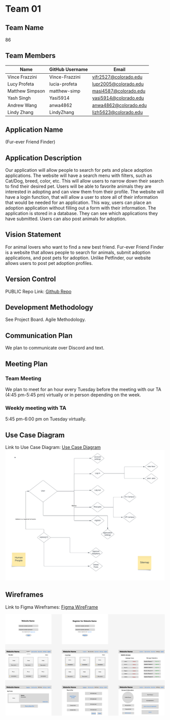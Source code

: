 # Team 01

## Team Name  
86
## Team Members
| Name | GitHub Username | Email |
| --- | --- | --- |
Vince Frazzini | Vince-Frazzini | vifr2527@colorado.edu  |
Lucy Profeta | lucia-profeta | lupr2005@colorado.edu  |
Matthew Simpson | matthew-simp | masi4587@colorado.edu  |
Yash Singh | Yasi5914 | yasi5914@colorado.edu  |
Andrew Wang | anwa4862 | anwa4862@colorado.edu  |
Lindy Zhang | LindyZhang | lizh5623@colorado.edu  |

## Application Name  
(Fur-ever Friend Finder)

## Application Description  
 Our application will allow people to search for pets and place adoption applications. The website will have a search menu with filters, such as Cat/Dog, breed, color, etc. This will allow users to narrow down their search to find their desired pet. Users will be able to favorite animals they are interested in adopting and can view them from their profile. The website will have a login function, that will allow a user to store all of their information that would be needed for an application. This way, users can place an adoption application without filling out a form with their information. The application is stored in a database. They can see which applications they have submitted. Users can also post animals for adoption.  

## Vision Statement  
For animal lovers who want to find a new best friend. Fur-ever Friend Finder is a website that allows people to search for animals, submit adoption applications, and post pets for adoption. Unlike Petfinder, our website allows users to post pet adoption profiles.  

## Version Control  
PUBLIC Repo Link:  [Github Repo](https://github.com/Yasi5914/Final_project_3308_team_1)

## Development Methodology  
See Project Board. Agile Methodology.

## Communication Plan  
We plan to communicate over Discord and text.  

## Meeting Plan  
### Team Meeting  
We plan to meet for an hour every Tuesday before the meeting with our TA (4:45 pm-5:45 pm) virtually or in person depending on the week. 

### Weekly meeting with TA  
5:45 pm-6:00 pm on Tuesday virtually.  

## Use Case Diagram  
Link to Use Case Diagram: [Use Case Diagram](https://lucid.app/lucidchart/27ed698d-9a18-4e6a-8cb1-cd2ad1836d60/edit?page=0_0&invitationId=inv_65993088-bd12-45c4-986e-26d9f9c52fd8#)  
![](./Use_Case_Diagram.png)
## Wireframes  
Link to Figma Wireframes: [Figma WireFrame](https://www.figma.com/file/ipDZK7vtjWuAJnoHbtUEAD/CSCI-3308-Final-Project-Wireframe?type=design&node-id=0-1&mode=design&t=f7B9hL8IEtgZUWxA-0)  

![](./Wireframe.png)